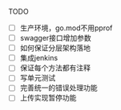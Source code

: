 

TODO
- [ ] 生产环境，go.mod不用pprof 
- [ ] swagger接口增加参数
- [ ] 如何保证分层架构落地
- [ ] 集成jenkins
- [ ] 保证每个方法都有注释
- [ ] 写单元测试
- [ ] 完善统一的错误处理功能
- [ ] 上传实现暂停功能